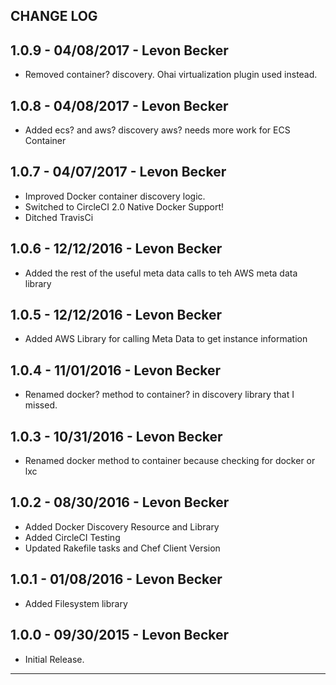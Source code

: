 ## CHANGE LOG

## 1.0.9 - 04/08/2017 - Levon Becker
* Removed container? discovery. Ohai virtualization plugin used instead.

## 1.0.8 - 04/08/2017 - Levon Becker
* Added ecs? and aws? discovery aws? needs more work for ECS Container

## 1.0.7 - 04/07/2017 - Levon Becker
* Improved Docker container discovery logic.
* Switched to CircleCI 2.0 Native Docker Support!
* Ditched TravisCi

## 1.0.6 - 12/12/2016 - Levon Becker
* Added the rest of the useful meta data calls to teh AWS meta data library

## 1.0.5 - 12/12/2016 - Levon Becker
* Added AWS Library for calling Meta Data to get instance information

## 1.0.4 - 11/01/2016 - Levon Becker
* Renamed docker? method to container? in discovery library that I missed.

## 1.0.3 - 10/31/2016 - Levon Becker
* Renamed docker method to container because checking for docker or lxc

## 1.0.2 - 08/30/2016 - Levon Becker
* Added Docker Discovery Resource and Library
* Added CircleCI Testing
* Updated Rakefile tasks and Chef Client Version

## 1.0.1 - 01/08/2016 - Levon Becker
* Added Filesystem library

## 1.0.0 - 09/30/2015 - Levon Becker
* Initial Release.

- - -